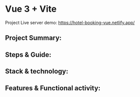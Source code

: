 # Vue 3 + Vite

Project Live server demo: https://hotel-booking-vue.netlify.app/

## Project Summary:


## Steps & Guide:


## Stack & technology:


## Features & Functional activity:




